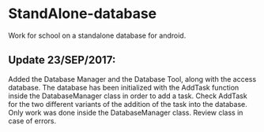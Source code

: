 # StandAlone-database
Work for school on a standalone database for android.

## Update 23/SEP/2017:
Added the Database Manager and the Database Tool, along with the access database. The database has been initialized with the AddTask function inside the DatabaseManager class in order to add a task.
Check AddTask for the two different variants of the addition of the task into the database.
Only work was done inside the DatabaseManager class. Review class in case of errors.
